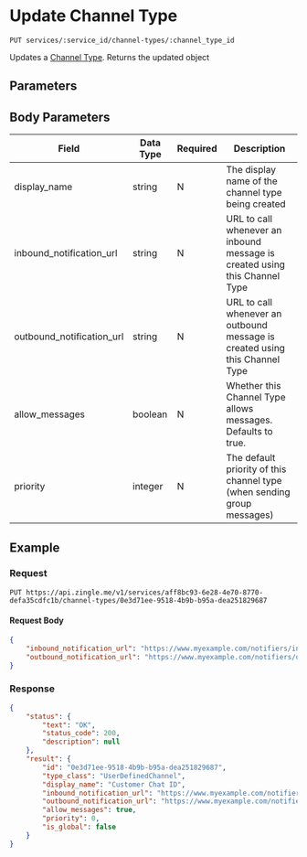 # Update Channel Type

    PUT services/:service_id/channel-types/:channel_type_id
    
Updates a [Channel Type]. Returns the updated object 

## Parameters
## Body Parameters
Field | Data Type | Required | Description
--- | --- | --- | ---
display_name | string | N | The display name of the channel type being created
inbound_notification_url | string | N | URL to call whenever an inbound message is created using this Channel Type
outbound_notification_url | string | N | URL to call whenever an outbound message is created using this Channel Type
allow_messages | boolean | N | Whether this Channel Type allows messages. Defaults to true.
priority | integer | N | The default priority of this channel type (when sending group messages)

## Example
### Request

    PUT https://api.zingle.me/v1/services/aff8bc93-6e28-4e70-8770-defa35cdfc1b/channel-types/0e3d71ee-9518-4b9b-b95a-dea251829687

#### Request Body
```json 
{
    "inbound_notification_url": "https://www.myexample.com/notifiers/inbound-chat-notice",
    "outbound_notification_url": "https://www.myexample.com/notifiers/outbound-chat-notice"     
}    
```

### Response
``` json
{
    "status": {
        "text": "OK",
        "status_code": 200,
        "description": null
    },
    "result": {
        "id": "0e3d71ee-9518-4b9b-b95a-dea251829687",
        "type_class": "UserDefinedChannel",
        "display_name": "Customer Chat ID",
        "inbound_notification_url": "https://www.myexample.com/notifiers/inbound-chat-notice",
        "outbound_notification_url": "https://www.myexample.com/notifiers/outbound-chat-notice",
        "allow_messages": true,
        "priority": 0,
        "is_global": false
    }   
}
```

[Channel Type]: README.md
